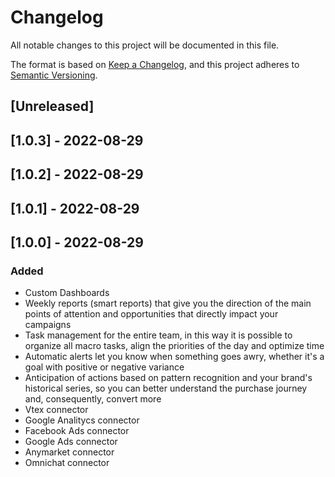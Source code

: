 # Changelog
All notable changes to this project will be documented in this file.

The format is based on [Keep a Changelog](https://keepachangelog.com/en/1.0.0/),
and this project adheres to [Semantic Versioning](https://semver.org/spec/v2.0.0.html).

## [Unreleased]

## [1.0.3] - 2022-08-29

## [1.0.2] - 2022-08-29

## [1.0.1] - 2022-08-29

## [1.0.0] - 2022-08-29
### Added
- Custom Dashboards
- Weekly reports (smart reports) that give you the direction of the main points of attention and opportunities that directly impact your campaigns
- Task management for the entire team, in this way it is possible to organize all macro tasks, align the priorities of the day and optimize time
- Automatic alerts let you know when something goes awry, whether it's a goal with positive or negative variance
- Anticipation of actions based on pattern recognition and your brand's historical series, so you can better understand the purchase journey and, consequently, convert more
- Vtex connector
- Google Analitycs connector
- Facebook Ads connector
- Google Ads connector
- Anymarket connector
- Omnichat connector
